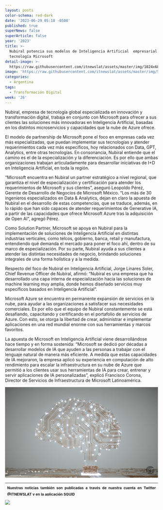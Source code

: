 ```yaml
---
layout: posts
color-schema: red-dark
date: '2023-06-29 05:18 -0500'
published: true
superNews: false
superArticle: false
year: '2023'
title: >-
  Nubiral potencia sus modelos de Inteligencia Artificial  empresarial con
  tecnología Microsoft 
detail-image: >-
  https://raw.githubusercontent.com/itnewslat/assets/master/img/1024x680/AI-g.jpg
image: 'https://raw.githubusercontent.com/itnewslat/assets/master/img/540x320/AI-p.jpg'
categories:
  - Argentina
tags:
  - Transformación Digital
week: '26'
---
```

Nubiral, empresa de tecnología global especializada en innovación y transformación digital, trabaja en conjunto con Microsoft para ofrecer a sus clientes las soluciones más innovadoras en Inteligencia Artificial, basadas en los distintos microservicios y capacidades que la nube de Azure ofrece.

El modelo de partnership de Microsoft pone el foco en empresas cada vez más especializadas, que puedan implementar sus tecnologías y atender requerimientos cada vez más específicos, hoy relacionados con Data, GPT, Analytics, entre otras tecnologías. En consonancia, Nubiral entiende que el camino es el de la especialización y la diferenciación. Es por ello que ambas organizaciones trabajan articuladamente para desarrollar iniciativas de I+D en Inteligencia Artificial, en toda la región. 

“Microsoft encuentra en Nubiral un partner estratégico a nivel regional, que garantiza el nivel de especialización y certificación para atender los requerimientos de Microsoft y sus clientes”, aseguró Leopoldo Pérez, Gerente de Desarrollo de Negocios de Microsoft México. “Los más de 30 ingenieros especializados en Data & Analytics, dejan en claro la apuesta de Nubiral en el desarrollo de estas competencias, que se traduce, además, en lo rápido que han sido capaces de atender requerimientos de Generative IA, a partir de las capacidades que ofrece Microsoft Azure tras la adquisición de Open AI”, agregó Pérez.

Como Solution Partner, Microsoft se apoya en Nubiral para la implementación de soluciones de Inteligencia Artificial en distintas industrias verticales, como telcos, gobierno, banca, retail y manufactura, entendiendo qué demanda el mercado para poner el foco ahí, dentro de su marco de especialización. Por su parte, Nubiral ayuda a sus clientes a atender las distintas necesidades de negocio, brindando soluciones integrales de una forma holística y a la medida.

Respecto del foco de Nubiral en Inteligencia Artificial, Jorge Linares Soler, Chief Revenue Officer de Nubiral, afirmó: “Nubiral es una empresa que ha desarrollado una capa interna de especialización hacia las soluciones de machine learning muy amplia, donde hemos diseñado servicios muy específicos basados en Inteligencia Artificial”.

Microsoft Azure se encuentra en permanente expansión de servicios en la nube, para ayudar a las organizaciones a satisfacer sus necesidades comerciales. Es por ello que el equipo de Nubiral constantemente se está desafiando, capacitando y certificando en el portafolio de servicios de Azure. Con esto, se otorga la libertad de crear, administrar e implementar aplicaciones en una red mundial enorme con sus herramientas y marcos favoritos.

La apuesta de Microsoft en Inteligencia Artificial viene desarrollándose hace tiempo y en forma sostenida: “Microsoft se dedicó por décadas a desarrollar modelos de IA que ayuden a las personas a trabajar con el lenguaje natural de manera más eficiente. A medida que estas capacidades de IA mejoraron, la empresa aplicó su experiencia en computación de alto rendimiento para escalar la infraestructura en su nube de Azure que permitió a los clientes usar sus herramientas de IA para crear, entrenar y servir aplicaciones de IA personalizadas”, explicó Francisco Corona, Director de Servicios de Infraestructura de Microsoft Latinoamérica.

![](https://raw.githubusercontent.com/itnewslat/assets/master/img/540x320/AI-p.jpg)

<table style="height: 42px;" width="569">
<tbody>
<tr>
<td style="text-align: justify;"><sub><strong>Nuestras noticias también son publicadas a través de nuestra cuenta en Twitter <a href="https://twitter.com/itnewslat?lang=es">@ITNEWSLAT</a> y en la aplicación <a href="https://squidapp.co/en/">SQUID</a></strong></sub></td>
</tr>
</tbody>
</table>
<img src="https://tracker.metricool.com/c3po.jpg?hash=56f88a41e39ab42c063cc51676587a04"/>